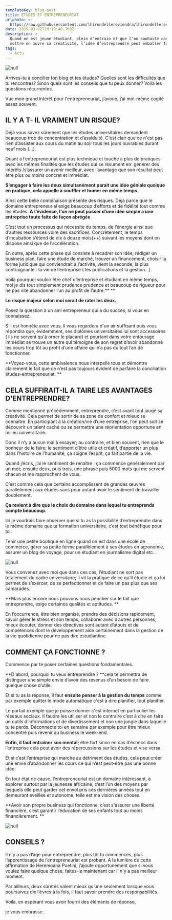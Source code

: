 ```yaml
---
templateKey: blog-post
title: ETUDES ET ENTREPRENEURIAT
urlphoto: >-
  https://raw.githubusercontent.com/lhirondellereviendra/lhirondellereviendra/test/static/img/51710782_753581851679180_3500770655480053760_n.jpg
date: 2019-03-02T10:19:40.760Z
description: >
  Quand on est jeune étudiant, plein d’entrain et que l’on souhaite constamment
  mettre en œuvre sa créativité, l’idée d’entreprendre peut emballer facilement.
tags:
  - Actu
---
```

![null](/img/51710782_753581851679180_3500770655480053760_n.jpg)

Arrives-tu à concilier ton blog et tes études? Quelles sont les difficultés que tu rencontres? Sinon quels sont les conseils que tu peux donner? Voilà les questions récurrentes.

Vue mon grand intérêt pour l'entrepreneuriat,  j’avoue,  j’ai moi-même cogité assez souvent.

## IL Y A T- IL VRAIMENT UN RISQUE?

Déjà vous savez sûrement que les études universitaires demandent beaucoup trop de concentration et d’assiduité. C'est clair que ce n'est pas rien d’assister aux cours du matin au soir tous les jours ouvrables durant neuf mois (...).

Quant à l’entrepreneuriat est plus technique et touche à plus de pratiques avec les mêmes finalités que les études qui se résument en: générer des intérêts /s’assurer un avenir meilleur, avec l’avantage que son résultat peut être plus ou moins concret et immédiat.

**S’engager à faire les deux simultanément parait une idée géniale quoique en pratique, cela appelle à souffler et humer en même temps**.

Ainsi cette belle combinaison présente des risques. Déjà parce que le domaine entrepreneurial exige beaucoup d’efforts et de fidélité tout comme les études. **A** **l’évidence, l'on ne peut passer d’une idée simple à une entreprise toute faite de façon abrégée**. 

C’est tout un processus qui nécessite du temps, de l’énergie ainsi que d’autres ressources voire des sacrifices. Concrètement, le temps d’incubation s’étend de dix à douze mois(++) suivant les moyens dont on dispose ainsi que de l’accélération.

En outre, après cette phase qui consiste à recadrer son idée, rédiger un business plan, faire une étude de marché, trouver un financement, choisir la forme juridique qui conviendrait à l’activité, vient la seconde; la plus contraignante : la vie de l’entreprise ( les publications et la gestion...).

Voilà pourquoi vouloir être chef d’entreprise et étudiant en même temps, moi je dis tout simplement prudence prudence et beaucoup de rigueur pour ne pas vite abandonner l’un au profit de l’autre.** **

**Le risque majeur selon moi serait de rater les deux.**

Posez la question à un ami entrepreneur qui a du succès, si vous en connaissez.

S’il est honnête avec vous, il vous regardera d'un air suffisant puis vous répondra que, évidemment, ses diplômes universitaires lui sont accessoires ( ils ne servent qu'à orner le placard) et pourtant dans votre entourage immédiat se trouve un autre qui témoigne de son regret d’avoir abandonné les cours trop tôt au profit d’une affaire qui n’a pas du tout l’air de fonctionner.

**Voyez-vous, cette ambivalence nous interpelle tous et démontre clairement le fait que ce n’est pas toujours évident de parfaire la conciliation études-entrepreneuriat. **

## CELA SUFFIRAIT-IL A TAIRE LES AVANTAGES D'ENTREPRENDRE?

Comme mentionné précédemment, entreprendre, c’est avant tout jaugé sa créativité. Cela  permet de sortir de sa zone de confort et mieux se connaître. En participant à la création/vie d’une entreprise, l’on peut soit se découvrir un talent caché ou se permettre une réorientation opportune en milieu universitaire.

Donc il n’y a aucun mal à essayer; au contraire, et bien souvent, rien que le bonheur de le faire; le sentiment d’être utile et créatif, d’apporter un plus dans l’histoire de l’humanité, ça soigne l’esprit, ça fait partie de la vie. 

Quand j’écris, j’ai le sentiment de renaître : ça commence généralement par un mot; ensuite deux, puis trois, une phrase puis 5000 mots qui me servent chacun et me rapprochent de vous.

C’est comme cela que certains accomplissent de grandes œuvres parallèlement aux études sans pour autant avoir le sentiment de travailler doublement. 

**Ça revient à dire que le choix du domaine dans lequel tu entreprends compte beaucoup.**

Ici  je voudrais faire observer que si tu as la possibilité d’entreprendre dans le même domaine que ta formation universitaire, c’est tout bénéfique pour toi.

Tenir une petite boutique en ligne quand on est dans une école de commerce, gérer sa petite ferme parallèlement à ses études en agronomie, assurer un blog de voyage, pour un étudiant en journalisme digital etc.
.

![null](/img/50063329_224832085071820_1200079369343598592_n.jpg)

Vous convenez avec moi que dans ces cas, l’étudiant ne sort pas totalement du cadre universitaire; il vit la pratique de ce qu’il étudie et ça lui permet de s’exercer, de se perfectionner et de faire un pas plus que ses camarades. 

**Mais plus encore nous pouvons nous pencher sur le fait que entreprendre, exige certaines qualités et aptitudes.
**

En l’occurrence, être bien organisé, prendre des décisions rapidement, savoir gérer le stress et son temps, collaborer avec d’autres personnes, mieux écouter, donner des directives sont autant d’atouts et de compétences dont le développement aide certainement dans la gestion de la vie quotidienne pour ne pas dire estudiantine. 

##  COMMENT ÇA FONCTIONNE ?

Commence par te poser certaines questions fondamentales.

**D'abord, pourquoi tu veux entreprendre ? **cela te permettra de distinguer une simple envie d’avoir des revenus d’un besoin de faire quelque chose d’utile.

Et si tu as la réponse, il faut **ensuite penser à la gestion du temps** comme par exemple quitter le mode automatique c'est à dire planifier, tout planifier.

Le parfait exemple que je puisse donner c'est internet en particulier les réseaux sociaux. Il faudra les utiliser et non le contraire c’est à dire en faire un outils d’informations et de divertissement et non une jungle dans laquelle tu te perds.  Déconnecte toi en semaine par exemple pour être mieux concentré puis revenir au business le week-end.

**Enfin, il faut entraîner son mental;** être fort sinon en cas d’échecs dans l’entreprise cela peut avoir des répercussions sur les études et vise versa.

Et si c’est l’entreprise qui marche au détriment des études, cela peut créer une envie d’abandonner les cours ce qui n’est peut-être pas une bonne idée. 

En tout état de cause, l’entrepreneuriat est un domaine intéressant, à explorer surtout par la jeunesse africaine, c’est l’un des moyens par lesquels elle peut garder cet envol pris ces dernières années tout en demeurant éveillée et autonome; telle est ma vision des choses.

**Avoir son propre business qui fonctionne, c’est s'assurer une liberté financière, c’est  garantir l’éducation de ses enfants tout au moins financièrement.
**

![null](/img/50721801_2268297113182638_4123909816731041792_n.png)

## CONSEILS ?

Il n’y a pas d’âge pour entreprendre, plus tôt tu commences, plus l’apprentissage de l’entrepreneuriat est probant. A la lumière de cette affirmation de Heremoana Puetini, j’ajoute opportunément que si vous voulez faire quelque chose, faites-le maintenant car il n'y a pas meilleur moment.

Par ailleurs, deux sûretés valent mieux qu’une seulement lorsque vous poursuivez dix lièvres à la fois, il faut savoir prendre des responsabilités.

Voilà, en espérant vous avoir fourni des éléments de réponse, 

je vous embrasse.
